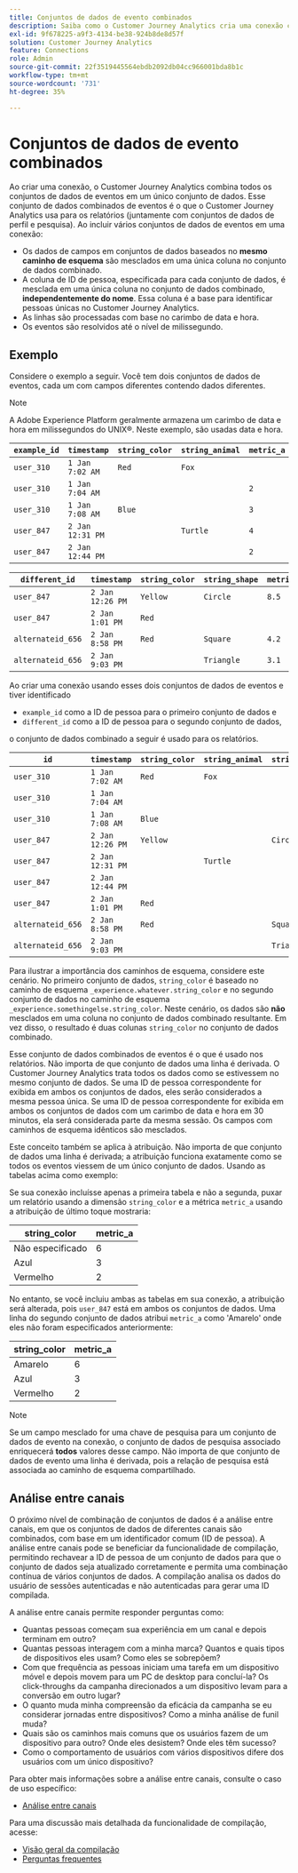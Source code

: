 ```yaml
---
title: Conjuntos de dados de evento combinados
description: Saiba como o Customer Journey Analytics cria uma conexão combinando conjuntos de dados.
exl-id: 9f678225-a9f3-4134-be38-924b8de8d57f
solution: Customer Journey Analytics
feature: Connections
role: Admin
source-git-commit: 22f3519445564ebdb2092db04cc966001bda8b1c
workflow-type: tm+mt
source-wordcount: '731'
ht-degree: 35%

---
```



# Conjuntos de dados de evento combinados

Ao criar uma conexão, o Customer Journey Analytics combina todos os conjuntos de dados de eventos em um único conjunto de dados. Esse conjunto de dados combinados de eventos é o que o Customer Journey Analytics usa para os relatórios (juntamente com conjuntos de dados de perfil e pesquisa). Ao incluir vários conjuntos de dados de eventos em uma conexão:

* Os dados de campos em conjuntos de dados baseados no **mesmo caminho de esquema** são mesclados em uma única coluna no conjunto de dados combinado.
* A coluna de ID de pessoa, especificada para cada conjunto de dados, é mesclada em uma única coluna no conjunto de dados combinado, **independentemente do nome**. Essa coluna é a base para identificar pessoas únicas no Customer Journey Analytics.
* As linhas são processadas com base no carimbo de data e hora.
* Os eventos são resolvidos até o nível de milissegundo.

## Exemplo

Considere o exemplo a seguir. Você tem dois conjuntos de dados de eventos, cada um com campos diferentes contendo dados diferentes.

>[!NOTE]
>
>A Adobe Experience Platform geralmente armazena um carimbo de data e hora em milissegundos do UNIX®. Neste exemplo, são usadas data e hora.

| `example_id` | `timestamp` | `string_color` | `string_animal` | `metric_a` |
| --- | --- | --- | --- | --- |
| `user_310` | `1 Jan 7:02 AM` | `Red` | `Fox` | |
| `user_310` | `1 Jan 7:04 AM` | | | `2` |
| `user_310` | `1 Jan 7:08 AM` | `Blue` | | `3` |
| `user_847` | `2 Jan 12:31 PM` | | `Turtle` | `4` |
| `user_847` | `2 Jan 12:44 PM` | | | `2` |

| `different_id` | `timestamp` | `string_color` | `string_shape` | `metric_b` |
| --- | --- | --- | --- | --- |
| `user_847` | `2 Jan 12:26 PM` | `Yellow` | `Circle` | `8.5` |
| `user_847` | `2 Jan 1:01 PM` | `Red` | | |
| `alternateid_656` | `2 Jan 8:58 PM` | `Red` | `Square` | `4.2` |
| `alternateid_656` | `2 Jan 9:03 PM` | | `Triangle` | `3.1` |

Ao criar uma conexão usando esses dois conjuntos de dados de eventos e tiver identificado

* `example_id` como a ID de pessoa para o primeiro conjunto de dados e
* `different_id` como a ID de pessoa para o segundo conjunto de dados,

o conjunto de dados combinado a seguir é usado para os relatórios.

| `id` | `timestamp` | `string_color` | `string_animal` | `string_shape` | `metric_a` | `metric_b` |
| --- | --- | --- | --- | --- | --- | --- |
| `user_310` | `1 Jan 7:02 AM` | `Red` | `Fox` | | | |
| `user_310` | `1 Jan 7:04 AM` | | | | `2` | |
| `user_310` | `1 Jan 7:08 AM` | `Blue` | | | `3` | |
| `user_847` | `2 Jan 12:26 PM` | `Yellow` | | `Circle` | | `8.5` |
| `user_847` | `2 Jan 12:31 PM` | | `Turtle` | | `4` | |
| `user_847` | `2 Jan 12:44 PM` | | | | `2` | |
| `user_847` | `2 Jan 1:01 PM` | `Red` | | | | |
| `alternateid_656` | `2 Jan 8:58 PM` | `Red` | | `Square` | | `4.2` |
| `alternateid_656` | `2 Jan 9:03 PM` | | | `Triangle` | | `3.1` |

Para ilustrar a importância dos caminhos de esquema, considere este cenário. No primeiro conjunto de dados, `string_color` é baseado no caminho de esquema `_experience.whatever.string_color` e no segundo conjunto de dados no caminho de esquema `_experience.somethingelse.string_color`. Neste cenário, os dados são **não** mesclados em uma coluna no conjunto de dados combinado resultante. Em vez disso, o resultado é duas colunas `string_color` no conjunto de dados combinado.

Esse conjunto de dados combinados de eventos é o que é usado nos relatórios. Não importa de que conjunto de dados uma linha é derivada. O Customer Journey Analytics trata todos os dados como se estivessem no mesmo conjunto de dados. Se uma ID de pessoa correspondente for exibida em ambos os conjuntos de dados, eles serão considerados a mesma pessoa única. Se uma ID de pessoa correspondente for exibida em ambos os conjuntos de dados com um carimbo de data e hora em 30 minutos, ela será considerada parte da mesma sessão. Os campos com caminhos de esquema idênticos são mesclados.

Este conceito também se aplica à atribuição. Não importa de que conjunto de dados uma linha é derivada; a atribuição funciona exatamente como se todos os eventos viessem de um único conjunto de dados. Usando as tabelas acima como exemplo:

Se sua conexão incluísse apenas a primeira tabela e não a segunda, puxar um relatório usando a dimensão `string_color` e a métrica `metric_a` usando a atribuição de último toque mostraria:

| string_color | metric_a |
| --- | --- |
| Não especificado | 6 |
| Azul | 3 |
| Vermelho | 2 |

No entanto, se você incluiu ambas as tabelas em sua conexão, a atribuição será alterada, pois `user_847` está em ambos os conjuntos de dados. Uma linha do segundo conjunto de dados atribui `metric_a` como &#39;Amarelo&#39; onde eles não foram especificados anteriormente:

| string_color | metric_a |
| --- | --- |
| Amarelo | 6 |
| Azul | 3 |
| Vermelho | 2 |

>[!NOTE]
>
>Se um campo mesclado for uma chave de pesquisa para um conjunto de dados de evento na conexão, o conjunto de dados de pesquisa associado enriquecerá **todos** valores desse campo. Não importa de que conjunto de dados de evento uma linha é derivada, pois a relação de pesquisa está associada ao caminho de esquema compartilhado.

## Análise entre canais

O próximo nível de combinação de conjuntos de dados é a análise entre canais, em que os conjuntos de dados de diferentes canais são combinados, com base em um identificador comum (ID de pessoa). A análise entre canais pode se beneficiar da funcionalidade de compilação, permitindo rechavear a ID de pessoa de um conjunto de dados para que o conjunto de dados seja atualizado corretamente e permita uma combinação contínua de vários conjuntos de dados. A compilação analisa os dados do usuário de sessões autenticadas e não autenticadas para gerar uma ID compilada.

A análise entre canais permite responder perguntas como:

* Quantas pessoas começam sua experiência em um canal e depois terminam em outro?
* Quantas pessoas interagem com a minha marca? Quantos e quais tipos de dispositivos eles usam? Como eles se sobrepõem?
* Com que frequência as pessoas iniciam uma tarefa em um dispositivo móvel e depois movem para um PC de desktop para concluí-la? Os click-throughs da campanha direcionados a um dispositivo levam para a conversão em outro lugar?
* O quanto muda minha compreensão da eficácia da campanha se eu considerar jornadas entre dispositivos? Como a minha análise de funil muda?
* Quais são os caminhos mais comuns que os usuários fazem de um dispositivo para outro? Onde eles desistem? Onde eles têm sucesso?
* Como o comportamento de usuários com vários dispositivos difere dos usuários com um único dispositivo?


Para obter mais informações sobre a análise entre canais, consulte o caso de uso específico:

* [Análise entre canais](../use-cases/cross-channel/cross-channel.md)

Para uma discussão mais detalhada da funcionalidade de compilação, acesse:

* [Visão geral da compilação](/help/stitching/overview.md)
* [Perguntas frequentes](/help/stitching/faq.md)

